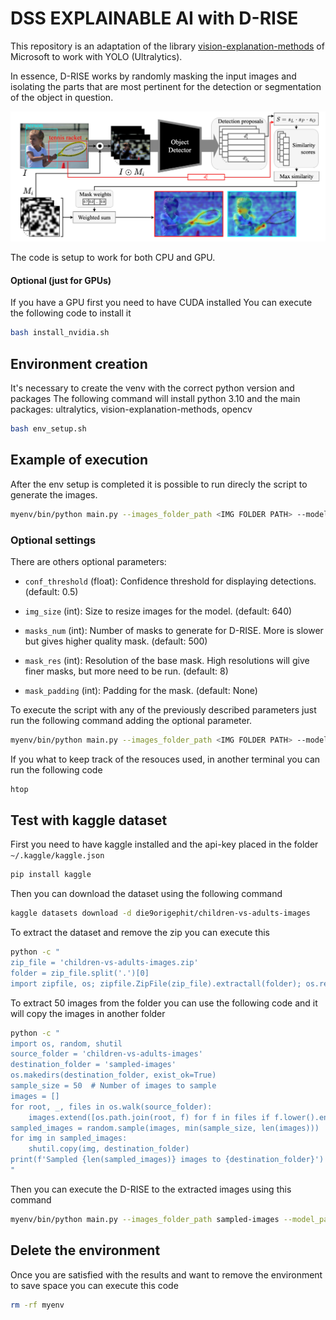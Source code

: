 # DSS EXPLAINABLE AI with D-RISE

This repository is an adaptation of the library [vision-explanation-methods](https://github.com/microsoft/vision-explanation-methods) of Microsoft to work with YOLO (Ultralytics).

In essence, D-RISE works by randomly masking the input images and isolating the parts that are most pertinent for the detection or segmentation of the object in question.

![alt text](image.png)

The code is setup to work for both CPU and GPU.

#### Optional (just for GPUs)
If you have a GPU first you need to have CUDA installed
You can execute the following code to install it
```bash
bash install_nvidia.sh
```

## Environment creation
It's necessary to create the venv with the correct python version and packages
The following command will install python 3.10 and the main packages: ultralytics, vision-explanation-methods, opencv

```bash
bash env_setup.sh
```

## Example of execution

After the env setup is completed it is possible to run direcly the script to generate the images.

```bash
myenv/bin/python main.py --images_folder_path <IMG FOLDER PATH> --model_path <MODEL PATH> --output_folder_path <OUTPUT FOLDER PATH>
```


### Optional settings

There are others optional parameters:

- `conf_threshold` (float): Confidence threshold for displaying detections. (default: 0.5)

- `img_size` (int): Size to resize images for the model. (default: 640)

- `masks_num` (int): Number of masks to generate for D-RISE. More is slower but gives higher quality mask. (default: 500)

- `mask_res` (int): Resolution of the base mask. High resolutions will give finer masks, but more need to be run. (default: 8)

- `mask_padding` (int): Padding for the mask. (default: None)

To execute the script with any of the previously described parameters just run the following command adding the optional parameter.

```bash
myenv/bin/python main.py --images_folder_path <IMG FOLDER PATH> --model_path <MODEL PATH> --output_folder_path <OUTPUT FOLDER PATH> --masks_num <number like 1000> --mask_res <number like 8>
```

If you what to keep track of the resouces used, in another terminal you can run the following code

```bash
htop
```


## Test with kaggle dataset

First you need to have kaggle installed and the api-key placed in the folder `~/.kaggle/kaggle.json`

```bash
pip install kaggle
```

Then you can download the dataset using the following command

```bash
kaggle datasets download -d die9origephit/children-vs-adults-images
```

To extract the dataset and remove the zip you can execute this

```bash
python -c "
zip_file = 'children-vs-adults-images.zip'
folder = zip_file.split('.')[0]
import zipfile, os; zipfile.ZipFile(zip_file).extractall(folder); os.remove(zip_file)"
```

To extract 50 images from the folder you can use the following code and it will copy the images in another folder

```bash
python -c "
import os, random, shutil
source_folder = 'children-vs-adults-images'
destination_folder = 'sampled-images'
os.makedirs(destination_folder, exist_ok=True)
sample_size = 50  # Number of images to sample
images = []
for root, _, files in os.walk(source_folder):
    images.extend([os.path.join(root, f) for f in files if f.lower().endswith(('.png', '.jpg', '.jpeg'))])
sampled_images = random.sample(images, min(sample_size, len(images)))
for img in sampled_images:
    shutil.copy(img, destination_folder)
print(f'Sampled {len(sampled_images)} images to {destination_folder}')
"
```

Then you can execute the D-RISE to the extracted images using this command

```bash
myenv/bin/python main.py --images_folder_path sampled-images --model_path yolov8n.pt --output_folder_path output
```



## Delete the environment

Once you are satisfied with the results and want to remove the environment to save space you can execute this code

```bash
rm -rf myenv
```